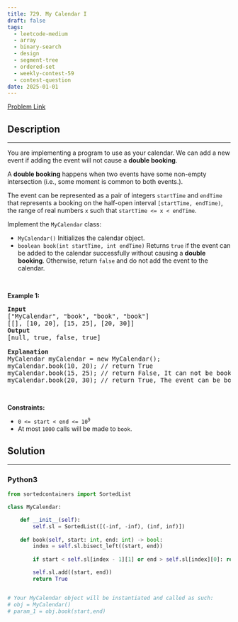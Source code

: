 ```yaml
---
title: 729. My Calendar I
draft: false
tags: 
  - leetcode-medium
  - array
  - binary-search
  - design
  - segment-tree
  - ordered-set
  - weekly-contest-59
  - contest-question
date: 2025-01-01
---
```


[Problem Link](https://leetcode.com/problems/my-calendar-i/)

## Description

---
<p>You are implementing a program to use as your calendar. We can add a new event if adding the event will not cause a <strong>double booking</strong>.</p>

<p>A <strong>double booking</strong> happens when two events have some non-empty intersection (i.e., some moment is common to both events.).</p>

<p>The event can be represented as a pair of integers <code>startTime</code> and <code>endTime</code> that represents a booking on the half-open interval <code>[startTime, endTime)</code>, the range of real numbers <code>x</code> such that <code>startTime &lt;= x &lt; endTime</code>.</p>

<p>Implement the <code>MyCalendar</code> class:</p>

<ul>
	<li><code>MyCalendar()</code> Initializes the calendar object.</li>
	<li><code>boolean book(int startTime, int endTime)</code> Returns <code>true</code> if the event can be added to the calendar successfully without causing a <strong>double booking</strong>. Otherwise, return <code>false</code> and do not add the event to the calendar.</li>
</ul>

<p>&nbsp;</p>
<p><strong class="example">Example 1:</strong></p>

<pre>
<strong>Input</strong>
[&quot;MyCalendar&quot;, &quot;book&quot;, &quot;book&quot;, &quot;book&quot;]
[[], [10, 20], [15, 25], [20, 30]]
<strong>Output</strong>
[null, true, false, true]

<strong>Explanation</strong>
MyCalendar myCalendar = new MyCalendar();
myCalendar.book(10, 20); // return True
myCalendar.book(15, 25); // return False, It can not be booked because time 15 is already booked by another event.
myCalendar.book(20, 30); // return True, The event can be booked, as the first event takes every time less than 20, but not including 20.</pre>

<p>&nbsp;</p>
<p><strong>Constraints:</strong></p>

<ul>
	<li><code>0 &lt;= start &lt; end &lt;= 10<sup>9</sup></code></li>
	<li>At most <code>1000</code> calls will be made to <code>book</code>.</li>
</ul>


## Solution

---
### Python3
``` py title='my-calendar-i'
from sortedcontainers import SortedList

class MyCalendar:

    def __init__(self):
        self.sl = SortedList([(-inf, -inf), (inf, inf)])
        
    def book(self, start: int, end: int) -> bool:
        index = self.sl.bisect_left((start, end))
        
        if start < self.sl[index - 1][1] or end > self.sl[index][0]: return False

        self.sl.add((start, end))    
        return True


# Your MyCalendar object will be instantiated and called as such:
# obj = MyCalendar()
# param_1 = obj.book(start,end)
```

